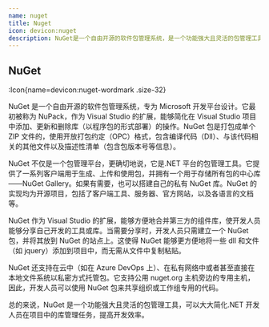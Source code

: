 ```yaml
---
name: nuget
title: Nuget
icon: devicon:nuget
description: NuGet是一个自由开源的软件包管理系统，是一个功能强大且灵活的包管理工具，可以大大简化.NET开发人员在项目中的库管理任务，提高开发效率。
---
```


## NuGet

:Icon{name=devicon:nuget-wordmark .size-32}

NuGet 是一个自由开源的软件包管理系统，专为 Microsoft 开发平台设计。它最初被称为 NuPack，作为 Visual Studio 的扩展，能够简化在 Visual Studio 项目中添加、更新和删除库（以程序包的形式部署）的操作。NuGet 包是打包成单个 ZIP 文件的，使用开放打包约定（OPC）格式，包含编译代码（Dll）、与该代码相关的其他文件以及描述性清单（包含包版本号等信息）。

NuGet 不仅是一个包管理平台，更确切地说，它是.NET 平台的包管理工具。它提供了一系列客户端用于生成、上传和使用包，并拥有一个用于存储所有包的中心库——NuGet Gallery。如果有需要，也可以搭建自己的私有 NuGet 库。NuGet 的实现均为开源项目，包括了客户端工具、服务器、官方网站，以及各语言的文档等。

NuGet 作为 Visual Studio 的扩展，能够方便地合并第三方的组件库，使开发人员能够分享自己开发的工具或库。当需要分享时，开发人员只需建立一个 NuGet 包，并将其放到 NuGet 的站点上。这使得 NuGet 能够更方便地将一些 dll 和文件（如 jquery）添加到项目中，而无需从文件中复制粘贴。

NuGet 还支持在云中（如在 Azure DevOps 上）、在私有网络中或者甚至直接在本地文件系统以私密方式托管包。它支持公用 nuget.org 主机旁边的专用主机，因此，开发人员可以使用 NuGet 包来共享组织或工作组专用的代码。

总的来说，NuGet 是一个功能强大且灵活的包管理工具，可以大大简化.NET 开发人员在项目中的库管理任务，提高开发效率。
